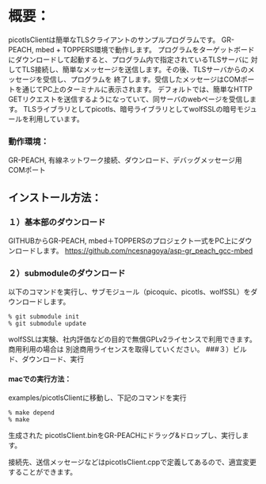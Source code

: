 # 概要：
picotlsClientは簡単なTLSクライアントのサンプルプログラムです。
GR-PEACH, mbed + TOPPERS環境で動作します。
プログラムをターゲットボードにダウンロードして起動すると、プログラム内で指定されているTLSサーバに
対してTLS接続し、簡単なメッセージを送信します。その後、TLSサーバからのメッセージを受信し、プログラムを
終了します。受信したメッセージはCOMポートを通じてPC上のターミナルに表示されます。
デフォルトでは、簡単なHTTP GETリクエストを送信するようになっていて、同サーバのwebページを受信します。
TLSライブラリとしてpicotls、暗号ライブラリとしてwolfSSLの暗号モジュールを利用しています。

### 動作環境：
GR-PEACH, 有線ネットワーク接続、ダウンロード、デバッグメッセージ用COMポート

## インストール方法：
### １）基本部のダウンロード
GITHUBからGR-PEACH, mbed＋TOPPERSのプロジェクト一式をPC上にダウンロードします。
https://github.com/ncesnagoya/asp-gr_peach_gcc-mbed

### ２）submoduleのダウンロード
以下のコマンドを実行し、サブモジュール（picoquic、picotls、wolfSSL）をダウンロードします。
```
% git submodule init
% git submodule update
```
wolfSSLは実験、社内評価などの目的で無償GPLv2ライセンスで利用できます。商用利用の場合は
別途商用ライセンスを取得していください。
###３）ビルド、ダウンロード、実行
#### macでの実行方法：
examples/picotlsClientに移動し、下記のコマンドを実行
```
% make depend
% make
```
生成された picotlsClient.binをGR-PEACHにドラッグ&ドロップし、実行します。

接続先、送信メッセージなどはpicotlsClient.cppで定義してあるので、適宜変更することができます。